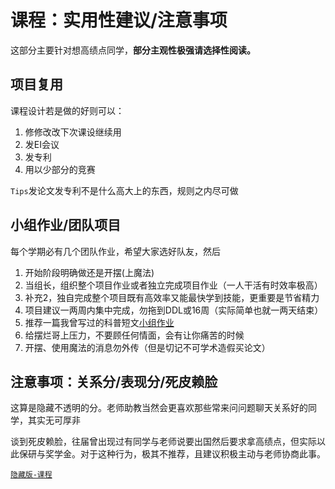 # 课程：实用性建议/注意事项

这部分主要针对想高绩点同学，**部分主观性极强请选择性阅读。**

## 项目复用

课程设计若是做的好则可以：
1. 修修改改下次课设继续用
2. 发EI会议
3. 发专利
4. 用以少部分的竞赛

`Tips`发论文发专利不是什么高大上的东西，规则之内尽可做

## 小组作业/团队项目

每个学期必有几个团队作业，希望大家选好队友，然后

1. 开始阶段明确做还是开摆(上魔法)
2. 当组长，组织整个项目作业或者独立完成项目作业（一人干活有时效率极高）
3. 补充2，独自完成整个项目既有高效率又能最快学到技能，更重要是节省精力
4. 项目建议一两周内集中完成，勿拖到DDL或16周（实际简单也就一两天结束）
5. 推荐一篇我曾写过的科普短文[小组作业](https://mp.weixin.qq.com/s/V0Ze5ciWon56iHjwNS3mqw)
6. 给摆烂哥上压力，不要顾任何情面，会有让你痛苦的时候
7. 开摆、使用魔法的消息勿外传（但是切记不可学术造假买论文）

## 注意事项：关系分/表现分/死皮赖脸

这算是隐藏不透明的分。老师助教当然会更喜欢那些常来问问题聊天关系好的同学，其实无可厚非

谈到死皮赖脸，往届曾出现过有同学与老师说要出国然后要求拿高绩点，但实际以此保研与奖学金。对于这种行为，极其不推荐，且建议积极主动与老师协商此事。

[`隐藏版-课程`](/隐藏版/课程.md)